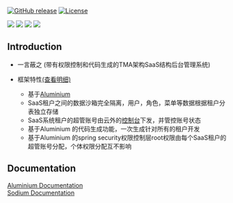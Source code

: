 [![GitHub release](https://img.shields.io/badge/release-1.0.0-28a745.svg)](https://github.com/0nebean/com.alibaba.druid-0nebean.custom/releases)
[![License](https://img.shields.io/badge/license-Apache%202-4EB1BA.svg)](https://www.apache.org/licenses/LICENSE-2.0.html)

![](https://img.shields.io/badge/belong_to-chemical--el-yellowgreen.svg)
![](https://img.shields.io/badge/support-onebean--data-red.svg)
![](https://img.shields.io/badge/dependency-spring--15.20-blue.svg)
![](https://img.shields.io/badge/middleware-mysql-lightgrey.svg)



Introduction
---
- 一言蔽之 (带有权限控制和代码生成的TMA架构SaaS结构后台管理系统)


- 框架特性[(查看明细)](https://github.com/0nebean/Aluminium/wiki/%E6%A1%86%E6%9E%B6%E7%89%B9%E6%80%A7)
  - 基于[Aluminium](https://0nebean.github.io/Aluminium/)
  - SaaS租户之间的数据沙箱完全隔离，用户，角色，菜单等数据根据租户分表独立存储
  - SaaS系统租户的超管账号由云外的[控制台](https://baidu.com)下发，并管控账号状态
  - 基于Aluminium 的代码生成功能，一次生成针对所有的租户开发
  - 基于Aluminium 的spring security权限控制层root权限由每个SaaS租户的超管账号分配，个体权限分配互不影响
  
 
Documentation
---
[Aluminium Documentation](https://github.com/0nebean/Aluminium/wiki)  
[Sodium Documentation](https://github.com/0nebean/Sodium/wiki)
